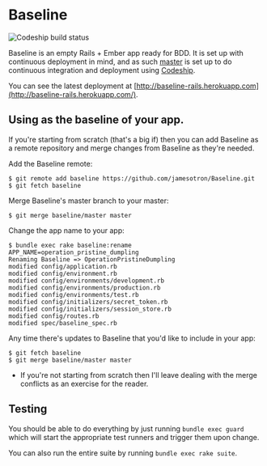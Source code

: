 # Baseline

![Codeship build status](https://www.codeship.io/projects/4b5ecae0-951d-0130-0d7e-0e9cd879eb4e/status)

Baseline is an empty Rails + Ember app ready for BDD.
It is set up with continuous deployment in mind, and as such [master](https://github.com/jamesotron/Baseline)
is set up to do continuous integration and deployment using [Codeship](http://codeship.io/).

You can see the latest deployment at [http://baseline-rails.herokuapp.com](http://baseline-rails.herokuapp.com/).

## Using as the baseline of your app.

If you're starting from scratch (that's a big if) then you can add Baseline
as a remote repository and merge changes from Baseline as they're needed.

Add the Baseline remote:

    $ git remote add baseline https://github.com/jamesotron/Baseline.git
    $ git fetch baseline

Merge Baseline's master branch to your master:

    $ git merge baseline/master master

Change the app name to your app:

    $ bundle exec rake baseline:rename APP_NAME=operation_pristine_dumpling
    Renaming Baseline => OperationPristineDumpling
    modified config/application.rb
    modified config/environment.rb
    modified config/environments/development.rb
    modified config/environments/production.rb
    modified config/environments/test.rb
    modified config/initializers/secret_token.rb
    modified config/initializers/session_store.rb
    modified config/routes.rb
    modified spec/baseline_spec.rb

Any time there's updates to Baseline that you'd like to include in your app:

    $ git fetch baseline
    $ git merge baseline/master master

* If you're not starting from scratch then I'll leave dealing with the merge
  conflicts as an exercise for the reader.

## Testing

You should be able to do everything by just running `bundle exec guard` which
will start the appropriate test runners and trigger them upon change.

You can also run the entire suite by running `bundle exec rake suite`.

